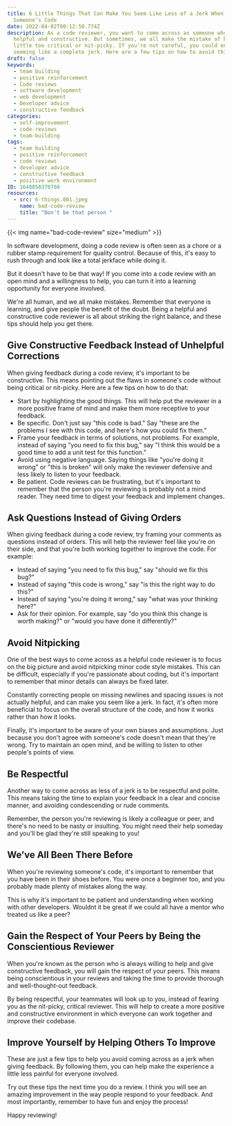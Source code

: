 ```yaml
---
title: 6 Little Things That Can Make You Seem Like Less of a Jerk When Reviewing
  Someone’s Code
date: 2022-04-02T00:12:50.774Z
description: As a code reviewer, you want to come across as someone who is
  helpful and constructive. But sometimes, we all make the mistake of being a
  little too critical or nit-picky. If you're not careful, you could end up
  seeming like a complete jerk. Here are a few tips on how to avoid this.
draft: false
keywords:
  - team building
  - positive reinforcement
  - Code reviews
  - software development
  - web development
  - Developer advice
  - constructive feedback
categories:
  - self-improvement
  - code-reviews
  - team-building
tags:
  - team building
  - positive reinforcement
  - code reviews
  - developer advice
  - constructive feedback
  - positive work environment
ID: 1648858370704
resources:
  - src: 6-things.001.jpeg
    name: bad-code-review
    title: "Don't be that person "
---
```

{{< img name="bad-code-review" size="medium" >}}

In software development, doing a code review is often seen as a chore or a rubber stamp requirement for quality control. Because of this, it's easy to rush through and look like a total jerkface while doing it.

But it doesn't have to be that way! If you come into a code review with an open mind and a willingness to help, you can turn it into a learning opportunity for everyone involved.

We're all human, and we all make mistakes. Remember that everyone is learning, and give people the benefit of the doubt. Being a helpful and constructive code reviewer is all about striking the right balance, and these tips should help you get there.

## Give Constructive Feedback Instead of Unhelpful Corrections

When giving feedback during a code review, it's important to be constructive. This means pointing out the flaws in someone's code without being critical or nit-picky. Here are a few tips on how to do that:

* Start by highlighting the good things. This will help put the reviewer in a more positive frame of mind and make them more receptive to your feedback.
* Be specific. Don't just say "this code is bad." Say "these are the problems I see with this code, and here's how you could fix them."
* Frame your feedback in terms of solutions, not problems. For example, instead of saying "you need to fix this bug," say "I think this would be a good time to add a unit test for this function."
* Avoid using negative language. Saying things like "you're doing it wrong" or "this is broken" will only make the reviewer defensive and less likely to listen to your feedback.
* Be patient. Code reviews can be frustrating, but it's important to remember that the person you're reviewing is probably not a mind reader. They need time to digest your feedback and implement changes.

## Ask Questions Instead of Giving Orders

When giving feedback during a code review, try framing your comments as questions instead of orders. This will help the reviewer feel like you're on their side, and that you're both working together to improve the code. For example:

* Instead of saying "you need to fix this bug," say "should we fix this bug?"
* Instead of saying "this code is wrong," say "is this the right way to do this?"
* Instead of saying "you're doing it wrong," say "what was your thinking here?"
* Ask for their opinion. For example, say "do you think this change is worth making?" or "would you have done it differently?"

## Avoid Nitpicking

One of the best ways to come across as a helpful code reviewer is to focus on the big picture and avoid nitpicking minor code style mistakes. This can be difficult, especially if you're passionate about coding, but it's important to remember that minor details can always be fixed later.

Constantly correcting people on missing newlines and spacing issues is not actually helpful, and can make you seem like a jerk. In fact, it's often more beneficial to focus on the overall structure of the code, and how it works rather than how it looks.

Finally, it's important to be aware of your own biases and assumptions. Just because you don't agree with someone's code doesn't mean that they're wrong. Try to maintain an open mind, and be willing to listen to other people's points of view.

## Be Respectful

Another way to come across as less of a jerk is to be respectful and polite. This means taking the time to explain your feedback in a clear and concise manner, and avoiding condescending or rude comments.

Remember, the person you're reviewing is likely a colleague or peer, and there's no need to be nasty or insulting. You might need their help someday and you'll be glad they're still speaking to you!

## We’ve All Been There Before

When you're reviewing someone's code, it's important to remember that you have been in their shoes before. You were once a beginner too, and you probably made plenty of mistakes along the way.

This is why it's important to be patient and understanding when working with other developers. Wouldnt it be great if we could all have a mentor who treated us like a peer?

## Gain the Respect of Your Peers by Being the Conscientious Reviewer

When you're known as the person who is always willing to help and give constructive feedback, you will gain the respect of your peers. This means being conscientious in your reviews and taking the time to provide thorough and well-thought-out feedback.

By being respectful, your teammates will look up to you, instead of fearing you as the nit-picky, critical reviewer. This will help to create a more positive and constructive environment in which everyone can work together and improve their codebase.

## Improve Yourself by Helping Others To Improve

These are just a few tips to help you avoid coming across as a jerk when giving feedback. By following them, you can help make the experience a little less painful for everyone involved.

Try out these tips the next time you do a review. I think you will see an amazing improvement in the way people respond to your feedback. And most importantly, remember to have fun and enjoy the process!

Happy reviewing!